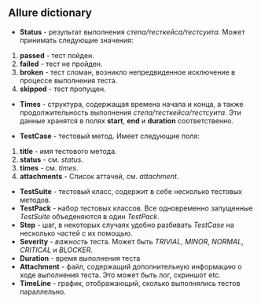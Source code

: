 ## Allure dictionary

* **Status** - результат выполнения *степа/тесткейса/тестсуита*. Может принимать следующие значения:
 1. **passed** - тест пойден.
 2. **failed** - тест не пройден.
 3. **broken** - тест сломан, возникло непредвиденное исключение в процессе выполнения теста.
 4. **skipped** - тест пропущен.

* **Times** - структура, содержащая времена начала и конца, а также продолжительность выполнения *степа/тесткейса/тестсуита*. 
Эти данные хранятся в полях **start**, **end** и **duration** соответственно.

* **TestCase** - тестовый метод. Имеет следующие поля:
 1. **title** - имя тестового метода.
 3. **status** - см. *status*.
 4. **times** - см. *times*.
 5. **attachments** - Список аттачей, см. *attachment*.

* **TestSuite** - тестовый класс, содержит в себе несколько тестовых методов.
* **TestPack** - набор тестовых классов. Все одновременно запущенные *TestSuite* объеденяются в один *TestPack*.
* **Step** - шаг, в некоторых случаях удобно разбивать *TestCase* на несколько частей с их помощью. 
* **Severity** - *важность* теста. Может быть *TRIVIAL*, *MINOR*, *NORMAL*, *CRITICAL* и *BLOCKER*.
* **Duration** - время выполнения теста
* **Attachment** - файл, содержащий дополнительную информацию о ходе выполнения теста. Это может быть лог, скриншот etc.
* **TimeLine** - график, отображающий, сколько выполнялись тестов параллельно.
